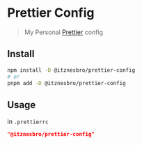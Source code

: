 # Prettier Config
> My Personal [Prettier](https://prettier.io/) config

## Install
```bash
npm install -D @itznesbro/prettier-config
# or
pnpm add -D @itznesbro/prettier-config
```

## Usage
in ```.prettierrc```

```json
"@itznesbro/prettier-config"
```
